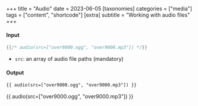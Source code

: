 +++
title = "Audio"
date = 2023-06-05
[taxonomies]
categories = ["media"]
tags = ["content", "shortcode"]
[extra]
subtitle = "Working with audio files"
+++

#### Input

```rs
{{/* audio(src=["over9000.ogg", "over9000.mp3"]) */}}
```

- `src`: an array of audio file paths (mandatory)

#### Output

```html
{{ audio(src=["over9000.ogg", "over9000.mp3"]) }}
```

{{ audio(src=["over9000.ogg", "over9000.mp3"]) }}
